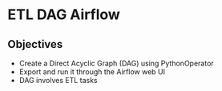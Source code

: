 # ETL DAG Airflow

## Objectives
- Create a Direct Acyclic Graph (DAG) using PythonOperator
- Export and run it through the Airflow web UI
- DAG involves ETL tasks
